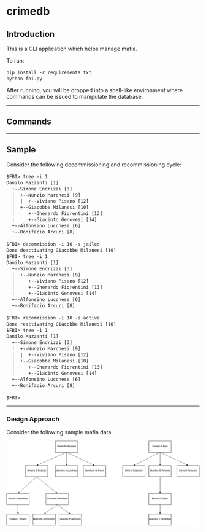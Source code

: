 crimedb
=======

## Introduction

This is a CLI application which helps manage mafia.


To run:

	pip install -r requirements.txt
	python fbi.py

After running, you will be dropped into a shell-like environment where commands can be issued to manipulate the database.

---

## Commands



---

## Sample


Consider the following decommissioning and recommissioning cycle:

	$FBI> tree -i 1
	Danilo Mazzanti [1]
	  +--Simone Endrizzi [3]
	  |  +--Nunzio Marchesi [9]
	  |  |  +--Viviano Pisano [12]
	  |  +--Giacobbe Milanesi [10]
	  |     +--Gherardo Fiorentini [13]
	  |     +--Giacinto Genovesi [14]
	  +--Alfonsino Lucchese [6]
	  +--Bonifacio Arcuri [8]
	
	$FBI> decommission -i 10 -s jailed
	Done deactivating Giacobbe Milanesi [10]
	$FBI> tree -i 1
	Danilo Mazzanti [1]
	  +--Simone Endrizzi [3]
	  |  +--Nunzio Marchesi [9]
	  |     +--Viviano Pisano [12]
	  |     +--Gherardo Fiorentini [13]
	  |     +--Giacinto Genovesi [14]
	  +--Alfonsino Lucchese [6]
	  +--Bonifacio Arcuri [8]
	
	$FBI> recommission -i 10 -s active
	Done reactivating Giacobbe Milanesi [10]
	$FBI> tree -i 1
	Danilo Mazzanti [1]
	  +--Simone Endrizzi [3]
	  |  +--Nunzio Marchesi [9]
	  |  |  +--Viviano Pisano [12]
	  |  +--Giacobbe Milanesi [10]
	  |     +--Gherardo Fiorentini [13]
	  |     +--Giacinto Genovesi [14]
	  +--Alfonsino Lucchese [6]
	  +--Bonifacio Arcuri [8]
	
	$FBI> 
	
	
	
----

### Design Approach

Consider the following sample mafia data:

![Mafia Organization Chart](static/img/chart.png)



